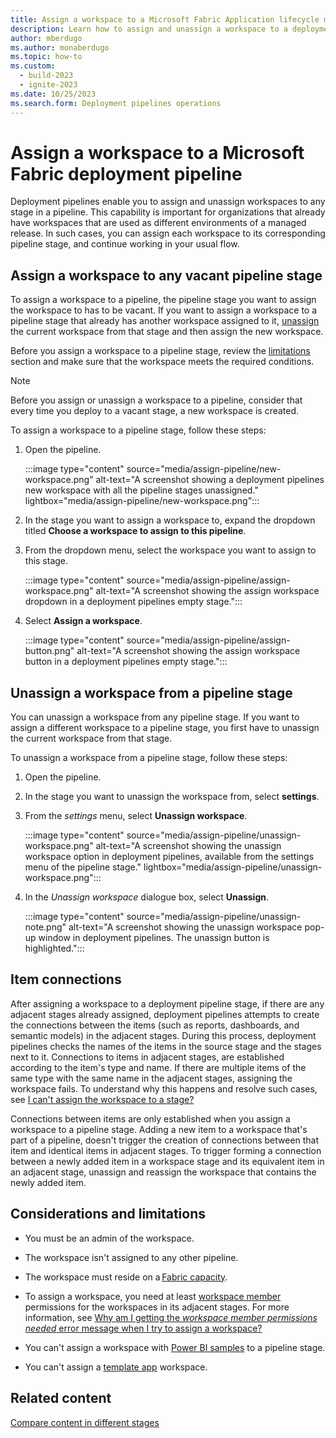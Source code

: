 ```yaml
---
title: Assign a workspace to a Microsoft Fabric Application lifecycle management (ALM) deployment pipeline
description: Learn how to assign and unassign a workspace to a deployment pipeline, the Microsoft Fabric Application lifecycle management (ALM) tool.
author: mberdugo
ms.author: monaberdugo
ms.topic: how-to
ms.custom:
  - build-2023
  - ignite-2023
ms.date: 10/25/2023
ms.search.form: Deployment pipelines operations
---
```


# Assign a workspace to a Microsoft Fabric deployment pipeline

Deployment pipelines enable you to assign and unassign workspaces to any stage in a pipeline. This capability is important for organizations that already have workspaces that are used as different environments of a managed release. In such cases, you can assign each workspace to its corresponding pipeline stage, and continue working in your usual flow.

<!---
>[!NOTE]
>This article describes how to assign and unassign a workspace to a deployment pipeline stage in the Fabric service. You can also perform these functions programmatically, using the [Assign Workspace](/rest/api/fabric/pipelines/assign-workspace) and [Unassign Workspace](/rest/api/fabric/pipelines/unassign-workspace) Fabric REST APIs.
-->

## Assign a workspace to any vacant pipeline stage

To assign a workspace to a pipeline, the pipeline stage you want to assign the workspace to has to be vacant. If you want to assign a workspace to a pipeline stage that already has another workspace assigned to it, [unassign](#unassign-a-workspace-from-a-pipeline-stage) the current workspace from that stage and then assign the new workspace.

Before you assign a workspace to a pipeline stage, review the [limitations](#considerations-and-limitations) section and make sure that the workspace meets the required conditions.

>[!NOTE]
>Before you assign or unassign a workspace to a pipeline, consider that every time you deploy to a vacant stage, a new workspace is created.

To assign a workspace to a pipeline stage, follow these steps:

1. Open the pipeline.

    :::image type="content" source="media/assign-pipeline/new-workspace.png" alt-text="A screenshot showing a deployment pipelines new workspace with all the pipeline stages unassigned." lightbox="media/assign-pipeline/new-workspace.png":::

2. In the stage you want to assign a workspace to, expand the dropdown titled **Choose a workspace to assign to this pipeline**.

3. From the dropdown menu, select the workspace you want to assign to this stage.

    :::image type="content" source="media/assign-pipeline/assign-workspace.png" alt-text="A screenshot showing the assign workspace dropdown in a deployment pipelines empty stage.":::

4. Select **Assign a workspace**.

    :::image type="content" source="media/assign-pipeline/assign-button.png" alt-text="A screenshot showing the assign workspace button in a deployment pipelines empty stage.":::

## Unassign a workspace from a pipeline stage

You can unassign a workspace from any pipeline stage. If you want to assign a different workspace to a pipeline stage, you first have to unassign the current workspace from that stage.

To unassign a workspace from a pipeline stage, follow these steps:

1. Open the pipeline.

2. In the stage you want to unassign the workspace from, select **settings**.

3. From the *settings* menu, select **Unassign workspace**.

    :::image type="content" source="media/assign-pipeline/unassign-workspace.png" alt-text="A screenshot showing the unassign workspace option in deployment pipelines, available from the settings menu of the pipeline stage." lightbox="media/assign-pipeline/unassign-workspace.png":::

4. In the *Unassign workspace* dialogue box, select **Unassign**.

    :::image type="content" source="media/assign-pipeline/unassign-note.png" alt-text="A screenshot showing the unassign workspace pop-up window in deployment pipelines. The unassign button is highlighted.":::

## Item connections

After assigning a workspace to a deployment pipeline stage, if there are any adjacent stages already assigned, deployment pipelines attempts to create the connections between the items (such as reports, dashboards, and semantic models) in the adjacent stages. During this process, deployment pipelines checks the names of the items in the source stage and the stages next to it. Connections to items in adjacent stages, are established according to the item's type and name. If there are multiple items of the same type with the same name in the adjacent stages, assigning the workspace fails. To understand why this happens and resolve such cases, see [I can't assign the workspace to a stage?](../troubleshoot-cicd.md#i-cant-assign-a-workspace-to-a-stage)

Connections between items are only established when you assign a workspace to a pipeline stage. Adding a new item to a workspace that's part of a pipeline, doesn't trigger the creation of connections between that item and identical items in adjacent stages. To trigger forming a connection between a newly added item in a workspace stage and its equivalent item in an adjacent stage, unassign and reassign the workspace that contains the newly added item.

## Considerations and limitations

* You must be an admin of the workspace.

* The workspace isn't assigned to any other pipeline.

* The workspace must reside on a [Fabric capacity](../../enterprise/licenses.md).

* To assign a workspace, you need at least [workspace member](understand-the-deployment-process.md#permissions-table) permissions for the workspaces in its adjacent stages. For more information, see [Why am I getting the *workspace member permissions needed* error message when I try to assign a workspace?](../troubleshoot-cicd.md#error-message-workspace-member-permissions-needed)

* You can't assign a workspace with [Power BI samples](/power-bi/create-reports/sample-datasets) to a pipeline stage.

* You can't assign a [template app](/power-bi/connect-data/service-template-apps-create#create-the-template-workspace) workspace.

## Related content

[Compare content in different stages](compare-pipeline-content.md)

